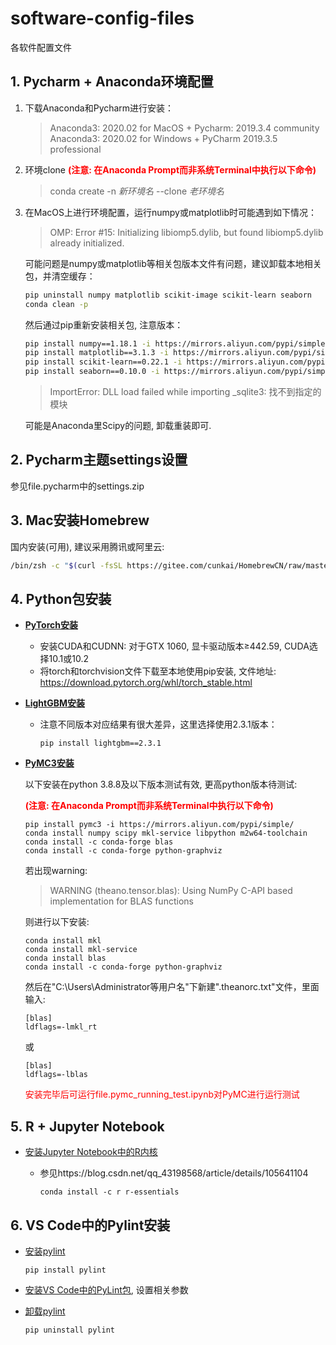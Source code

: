 # software-config-files

各软件配置文件

## 1. Pycharm + Anaconda环境配置

1. 下载Anaconda和Pycharm进行安装：
   
   > Anaconda3: 2020.02 for MacOS + Pycharm: 2019.3.4 community
   > Anaconda3: 2020.02 for Windows + PyCharm 2019.3.5 professional

2. 环境clone
   **<font color=red>(注意: 在Anaconda Prompt而非系统Terminal中执行以下命令)</font>**

   > conda create -n *新环境名* --clone *老环境名*

3. 在MacOS上进行环境配置，运行numpy或matplotlib时可能遇到如下情况：

   > OMP: Error #15: Initializing libiomp5.dylib, but found libiomp5.dylib already initialized.

   可能问题是numpy或matplotlib等相关包版本文件有问题，建议卸载本地相关包，并清空缓存：

   ```bash
   pip uninstall numpy matplotlib scikit-image scikit-learn seaborn
   conda clean -p
   ```

   然后通过pip重新安装相关包, 注意版本：

   ```bash
   pip install numpy==1.18.1 -i https://mirrors.aliyun.com/pypi/simple/
   pip install matplotlib==3.1.3 -i https://mirrors.aliyun.com/pypi/simple/
   pip install scikit-learn==0.22.1 -i https://mirrors.aliyun.com/pypi/simple/
   pip install seaborn==0.10.0 -i https://mirrors.aliyun.com/pypi/simple/
   ```

   > ImportError: DLL load failed while importing _sqlite3: 找不到指定的模块

   可能是Anaconda里Scipy的问题, 卸载重装即可.

## 2. Pycharm主题settings设置

参见file.pycharm中的settings.zip

## 3. Mac安装Homebrew

国内安装(可用), 建议采用腾讯或阿里云:

```zsh
/bin/zsh -c "$(curl -fsSL https://gitee.com/cunkai/HomebrewCN/raw/master/Homebrew.sh)"
```

## 4. Python包安装

* <u>**PyTorch安装**</u>

  * 安装CUDA和CUDNN: 对于GTX 1060, 显卡驱动版本$\geq$442.59, CUDA选择10.1或10.2
  * 将torch和torchvision文件下载至本地使用pip安装, 文件地址: <https://download.pytorch.org/whl/torch_stable.html>

* <u>**LightGBM安装**</u>

  * 注意不同版本对应结果有很大差异，这里选择使用2.3.1版本：

    ```
    pip install lightgbm==2.3.1
    ```

* <u>**PyMC3安装**</u>

  以下安装在python 3.8.8及以下版本测试有效, 更高python版本待测试:

  **<font color=red>(注意: 在Anaconda Prompt而非系统Terminal中执行以下命令)</font>**

  ```
  pip install pymc3 -i https://mirrors.aliyun.com/pypi/simple/
  conda install numpy scipy mkl-service libpython m2w64-toolchain
  conda install -c conda-forge blas
  conda install -c conda-forge python-graphviz
  ```

  若出现warning:

  > WARNING (theano.tensor.blas): Using NumPy C-API based implementation for BLAS functions

  则进行以下安装:

  ```
  conda install mkl
  conda install mkl-service
  conda install blas
  conda install -c conda-forge python-graphviz
  ```

  然后在"C:\Users\Administrator等用户名"下新建".theanorc.txt"文件，里面输入:

  ```
  [blas]
  ldflags=-lmkl_rt
  ```

  或

  ```
  [blas]
  ldflags=-lblas
  ```

  <font color="red">安装完毕后可运行file.pymc_running_test.ipynb对PyMC进行运行测试</font >

## 5. R + Jupyter Notebook

* <u>安装Jupyter Notebook中的R内核</u>

  * 参见https://blog.csdn.net/qq_43198568/article/details/105641104
  
    ```
    conda install -c r r-essentials
    ```

## 6. VS Code中的Pylint安装

* <u>安装pylint</u>
  
  ```
  pip install pylint
  ```

* <u>安装VS Code中的PyLint包</u>, 设置相关参数
* <u>卸载pylint</u>

  ```
  pip uninstall pylint
  ```
